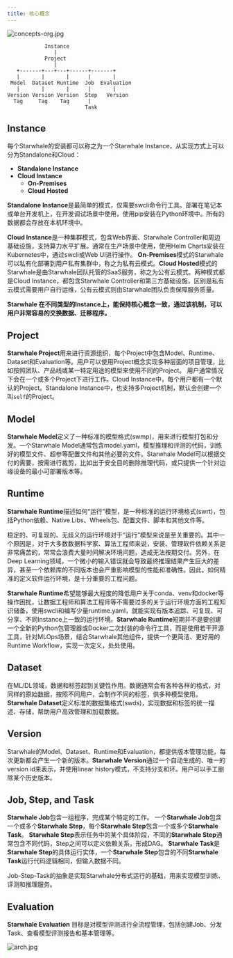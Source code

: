 ```yaml
---
title: 核心概念
---
```


![concepts-org.jpg](../img/concepts-org.jpg)

```graph
            Instance
               |
            Project
               |
   +-------+---+---+------+-------+
   |       |       |      |       |
 Model  Dataset Runtime  Job  Evaluation
   |       |       |      |       |
Version Version Version  Step   Version
  Tag     Tag    Tag      |
                         Task
```

## Instance

每个Starwhale的安装都可以称之为一个Starwhale Instance，从实现方式上可以分为Standalone和Cloud：

- **Standalone Instance**
- **Cloud Instance**
  - **On-Premises**
  - **Cloud Hosted**

**Standalone Instance**是最简单的模式，仅需要swcli命令行工具。部署在笔记本或单台开发机上，在开发调试场景中使用，使用pip安装在Python环境中。所有的数据都会存放在本机环境中。

**Cloud Instance**是一种集群模式，包含Web界面、Starwhale Controller和周边基础设施，支持算力水平扩展。通常在生产场景中使用，使用Helm Charts安装在Kubernetes中，通过swcli或Web UI进行操作。
**On-Premises**模式的Starwhale可以私有化部署到用户私有集群中，称之为私有云模式。**Cloud Hosted**模式的Starwhale是由Starwhale团队托管的SaaS服务，称之为公有云模式。两种模式都是Cloud Instance，都包含Starwhale Controller和第三方基础设施，区别是私有云模式需要用户自行运维，公有云模式则由Starwhale团队负责保障服务质量。

**Starwhale 在不同类型的Instance上，能保持核心概念一致，通过该机制，可以用户非常容易的交换数据、迁移程序。**

## Project

**Starwhale Project**用来进行资源组织，每个Project中包含Model、Runtime、Dataset和Evaluation等。用户可以使用Project概念实现多种层面的项目管理，比如按照团队、产品线或某一特定用途的模型来使用不同的Project。
用户通常情况下会在一个或多个Project下进行工作。Cloud Instance中，每个用户都有一个默认的Project。Standalone Instance中，也支持多Project机制，默认会创建一个叫`self`的Project。

## Model

**Starwhale Model**定义了一种标准的模型格式(swmp)，用来进行模型打包和分发。一个Starwhale Model通常包含model.yaml，模型推理和评测的代码，训练好的模型文件、超参等配置文件和其他必要的文件。Starwhale Model可以根据交付的需要，按需进行裁剪，比如出于安全目的删除推理代码，或只提供一个针对边缘设备的最小可部署版本等。

## Runtime

**Starwhale Runtime**描述如何“运行”模型，是一种标准的运行环境格式(swrt)，包括Python依赖、Native Libs、Wheels包、配置文件、脚本和其他文件等。

稳定的、可复现的、无歧义的运行环境对于“运行”模型来说是至关重要的。其中一个原因是，对于大多数数据科学家、算法工程师来说，安装、管理软件依赖关系是非常痛苦的，常常会浪费大量时间解决环境问题，造成无法按期交付。另外，在Deep Learning领域，一个微小的输入错误就会导致最终推理结果产生巨大的差异，甚至一个依赖库的不同版本也会严重影响模型的性能和准确性。因此，如何精准的定义软件运行环境，是十分重要的工程问题。

**Starwhale Runtime**希望能够最大程度的降低用户关于conda、venv和docker等操作困扰，让数据工程师和算法工程师等不需要过多的关于运行环境方面的工程知识储备，使用swcli和编写少量runtime.yaml，就能实现有版本追踪、可复现、可分享、不同Instance上一致的运行环境。**Starwhale Runtime**短期并不是要创建一个全新的Python包管理器或Docker二次封装的命令行工具，而是使用若干开源工具，针对MLOps场景，结合Starwhale其他组件，提供一个更简洁、更好用的Runtime Workflow，实现一次定义，处处使用。

## Dataset

在ML/DL领域，数据和标签起到关键性作用。数据通常会有各种各样的格式，对同样的原始数据，按照不同用户，会制作不同的标签，供多种模型使用。**Starwhale Dataset**定义标准的数据集格式(swds)，实现数据和标签的统一描述、存储，帮助用户高效管理和加载数据。

## Version

Starwhale的Model、Dataset、Runtime和Evaluation，都提供版本管理功能，每次更新都会产生一个新的版本。**Starwhale Version**通过一个自动生成的、唯一的version id来表示，并使用linear history模式，不支持分支和环。用户可以手工删除某个历史版本。

## Job, Step, and Task

**Starwhale Job**包含一组程序，完成某个特定的工作。
一个**Starwhale Job**包含一个或多个**Starwhale Step**，每个**Starwhale Step**包含一个或多个**Starwhale Task**。
**Starwhale Step**表示任务中的某个具体阶段，不同的**Starwhale Step**通常包含不同代码，Step之间可以定义依赖关系，形成DAG。
**Starwhale Task**是**Starwhale Step**的具体运行实体，一个**Starwhale Step**包含的不同**Starwhale Task**运行代码逻辑相同，但输入数据不同。

Job-Step-Task的抽象是实现Starwhale分布式运行的基础，用来实现模型训练、评测和推理服务。

## Evaluation

**Starwhale Evaluation** 目标是对模型评测进行全流程管理，包括创建Job、分发Task、查看模型评测报告和基本管理等。

![arch.jpg](../img/arch.jpg)

